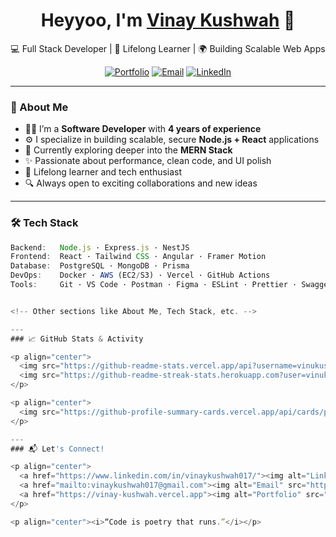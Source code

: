 <h1 align="center">Heyyoo, I'm <a href="https://www.linkedin.com/in/vinaykushwah017/" target="_blank">Vinay Kushwah</a> 👋</h1>

<p align="center">
  💻 Full Stack Developer | 🧠 Lifelong Learner | 🌍 Building Scalable Web Apps  
</p>

<p align="center">
  <a href="https://vinay-kushwah.vercel.app" target="_blank"><img alt="Portfolio" src="https://img.shields.io/badge/Portfolio-%23000000.svg?style=flat&logo=vercel&logoColor=white" /></a>
  <a href="mailto:vinaykushwah017@gmail.com"><img alt="Email" src="https://img.shields.io/badge/Email-D14836?style=flat&logo=gmail&logoColor=white" /></a>
  <a href="https://www.linkedin.com/in/vinaykushwah017/"><img alt="LinkedIn" src="https://img.shields.io/badge/LinkedIn-%230077B5.svg?style=flat&logo=linkedin&logoColor=white" /></a>
</p>

---

### 🚀 About Me

- 👨‍💻 I’m a **Software Developer** with **4 years of experience**
- ⚙️ I specialize in building scalable, secure **Node.js + React** applications
- 🌱 Currently exploring deeper into the **MERN Stack**
- ✨ Passionate about performance, clean code, and UI polish
- 🧠 Lifelong learner and tech enthusiast
- 🔍 Always open to exciting collaborations and new ideas

---

### 🛠 Tech Stack

```ts
Backend:   Node.js · Express.js · NestJS  
Frontend:  React · Tailwind CSS · Angular · Framer Motion  
Database:  PostgreSQL · MongoDB · Prisma  
DevOps:    Docker · AWS (EC2/S3) · Vercel · GitHub Actions  
Tools:     Git · VS Code · Postman · Figma · ESLint · Prettier · Swagger


<!-- Other sections like About Me, Tech Stack, etc. -->

---
### 📈 GitHub Stats & Activity

<p align="center">
  <img src="https://github-readme-stats.vercel.app/api?username=vinukush017&show_icons=true&theme=tokyonight&hide_border=true" width="48%" />
  <img src="https://github-readme-streak-stats.herokuapp.com?user=vinukush017&theme=tokyonight&hide_border=true" width="48%" />
</p>

<p align="center">
  <img src="https://github-profile-summary-cards.vercel.app/api/cards/profile-details?username=vinukush017&theme=github_dark" width="95%" />
</p>

---
### 📬 Let's Connect!

<p align="center">
  <a href="https://www.linkedin.com/in/vinaykushwah017/"><img alt="LinkedIn" src="https://img.shields.io/badge/Connect-%230077B5.svg?style=for-the-badge&logo=linkedin&logoColor=white" /></a>
  <a href="mailto:vinaykushwah017@gmail.com"><img alt="Email" src="https://img.shields.io/badge/Gmail-D14836?style=for-the-badge&logo=gmail&logoColor=white" /></a>
  <a href="https://vinay-kushwah.vercel.app"><img alt="Portfolio" src="https://img.shields.io/badge/Visit%20My%20Site-000000?style=for-the-badge&logo=vercel&logoColor=white" /></a>
</p>

<p align="center"><i>“Code is poetry that runs.”</i></p>

